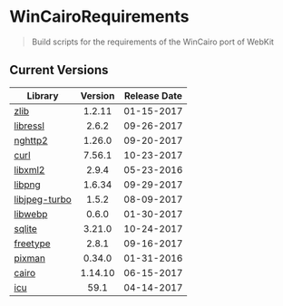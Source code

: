 # WinCairoRequirements
> Build scripts for the requirements of the WinCairo port of WebKit

## Current Versions

| Library | Version | Release Date |
|---|:---:|:---:|
| [zlib](http://zlib.net) | 1.2.11 | 01-15-2017 |
| [libressl](https://www.libressl.org) | 2.6.2 | 09-26-2017 |
| [nghttp2](https://nghttp2.org) | 1.26.0 | 09-20-2017 |
| [curl](https://curl.haxx.se) | 7.56.1 | 10-23-2017 |
| [libxml2](http://xmlsoft.org/) | 2.9.4 | 05-23-2016 |
| [libpng](http://www.libpng.org/pub/png/libpng.html) | 1.6.34 | 09-29-2017 |
| [libjpeg-turbo](http://libjpeg-turbo.virtualgl.org) | 1.5.2 | 08-09-2017 |
| [libwebp](https://github.com/webmproject/libwebp) | 0.6.0 | 01-30-2017 |
| [sqlite](http://sqlite.org) | 3.21.0 | 10-24-2017 |
| [freetype](https://www.freetype.org) | 2.8.1 | 09-16-2017 |
| [pixman](http://www.pixman.org) | 0.34.0 | 01-31-2016 |
| [cairo](https://www.cairographics.org) | 1.14.10 | 06-15-2017 |
| [icu](http://site.icu-project.org) | 59.1 | 04-14-2017 |
